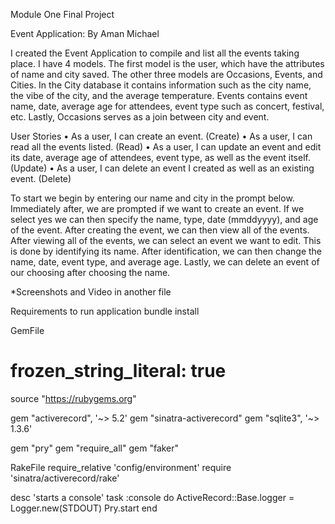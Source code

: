 Module One Final Project

Event Application: By Aman Michael

I created the Event Application to compile and list all the events taking place. I have 4 models. The first model is the user, which have the attributes of name and city saved. The other three models are Occasions, Events, and Cities. In the City database it contains information such as the city name, the vibe of the city, and the average temperature. Events contains event name, date, average age for attendees, event type such as concert, festival, etc. Lastly, Occasions serves as a join between city and event. 


User Stories
•	As a user, I can create an event. (Create)
•	As a user, I can read all the events listed. (Read)
•	As a user, I can update an event and edit its date, average age of attendees, event type, as well as the event itself. (Update)
•	As a user, I can delete an event I created as well as an existing event. (Delete)

To start we begin by entering our name and city in the prompt below. Immediately after, we are prompted if we want to create an event. If we select yes we can then specify the name, type, date (mmddyyyy), and age of the event. After creating the event, we can then view all of the events. After viewing all of the events, we can select an event we want to edit. This is done by identifying its name. After identification, we can then change the name, date, event type, and average age. Lastly, we can delete an event of our choosing after choosing the name.

*Screenshots and Video in another file

Requirements to run application
bundle install

GemFile
# frozen_string_literal: true
source "https://rubygems.org"

gem "activerecord", '~> 5.2'
gem "sinatra-activerecord"
gem "sqlite3", '~> 1.3.6'

gem "pry"
gem "require_all"
gem "faker"


RakeFile
require_relative 'config/environment'
require 'sinatra/activerecord/rake'

desc 'starts a console'
task :console do
  ActiveRecord::Base.logger = Logger.new(STDOUT)
  Pry.start
end



